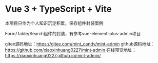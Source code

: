 # Vue 3 + TypeScript + Vite

本项目只作为个人知识沉淀积累，保存组件封装案例

Form/Table/Search组件的封装，有参考vue-element-plus-admin项目

gitee源码地址：https://gitee.com/mint_candy/mint-admin
github源码地址：https://github.com/xiaoxinhuang0227/mint-admin
在线预览地址：https://xiaoxinhuang0227.github.io/mint-admin/
